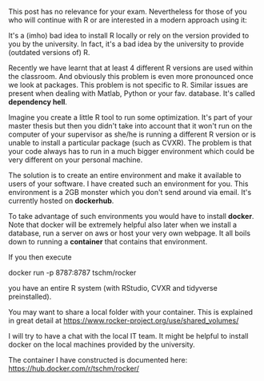 This post has no relevance for your exam. Nevertheless for those of you who will continue with R or are interested in a modern approach using it:

It's a (imho) bad idea to install R locally or rely on the version provided to you by the university. In fact, it's a bad idea
by the university to provide (outdated versions of) R. 
 
Recently we have learnt that at least 4 different R versions are used within the classroom.
And obviously this problem is even more pronounced once we look at packages. This problem is not specific to R. 
Similar issues are present when dealing with Matlab, Python or your fav. database. It's called **dependency hell**.

Imagine you create a little R tool to run some optimization. It's part of your master thesis but then you didn't take
into account that it won't run on the computer of your supervisor as she/he is running a different R version or is unable
to install a particular package (such as CVXR). 
The problem is that your code always has to run in a much bigger environment which could be very different on your personal machine.

The solution is to create an entire environment and make it available to users of your software.
I have created such an environment for you. This environment is a 2GB monster which you don't send around via email.
It's currently hosted on **dockerhub**. 

To take advantage of such environments you would have to install **docker**. Note that docker will be extremely helpful
also later when we install a database, run a server on aws or host your very own webpage. It all boils down to running
a **container** that contains that environment.

If you then execute

docker run -p 8787:8787 tschm/rocker

you have an entire R system (with RStudio, CVXR and tidyverse preinstalled). 

You may want to share a local folder with your container. This is explained in great detail at
https://www.rocker-project.org/use/shared_volumes/

I will try to have a chat with the local IT team. It might be helpful to install docker on the local machines provided by the university.

The container I have constructed is documented here:
https://hub.docker.com/r/tschm/rocker/

